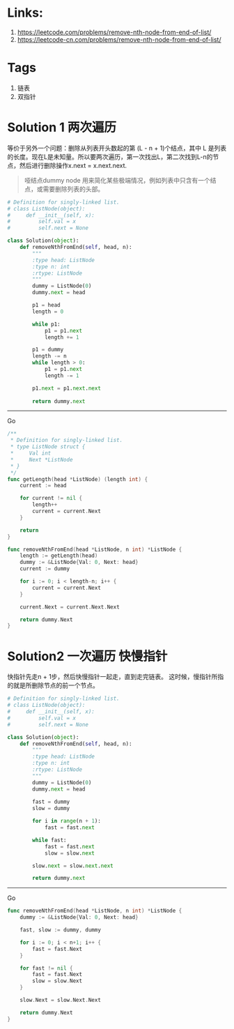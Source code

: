# Links:
1. https://leetcode.com/problems/remove-nth-node-from-end-of-list/
2. https://leetcode-cn.com/problems/remove-nth-node-from-end-of-list/

# Tags
1. 链表
2. 双指针

# Solution 1 两次遍历
等价于另外一个问题：删除从列表开头数起的第 (L - n + 1)个结点，其中 L 是列表的长度。现在L是未知量。所以要两次遍历，第一次找出L，第二次找到L-n的节点，然后进行删除操作x.next = x.next.next.

> 哑结点dummy node 用来简化某些极端情况，例如列表中只含有一个结点，或需要删除列表的头部。

```python
# Definition for singly-linked list.
# class ListNode(object):
#     def __init__(self, x):
#         self.val = x
#         self.next = None

class Solution(object):
    def removeNthFromEnd(self, head, n):
        """
        :type head: ListNode
        :type n: int
        :rtype: ListNode
        """
        dummy = ListNode(0)
        dummy.next = head

        p1 = head
        length = 0

        while p1:
            p1 = p1.next
            length += 1

        p1 = dummy
        length -= n
        while length > 0:
            p1 = p1.next
            length -= 1

        p1.next = p1.next.next
        
        return dummy.next

```
---
Go
```go
/**
 * Definition for singly-linked list.
 * type ListNode struct {
 *     Val int
 *     Next *ListNode
 * }
 */
func getLength(head *ListNode) (length int) {
	current := head

	for current != nil {
		length++
		current = current.Next
	}

	return
}

func removeNthFromEnd(head *ListNode, n int) *ListNode {
	length := getLength(head)
	dummy := &ListNode{Val: 0, Next: head}
	current := dummy

	for i := 0; i < length-n; i++ {
		current = current.Next
	}

	current.Next = current.Next.Next

	return dummy.Next
}
```

# Solution2 一次遍历 快慢指针
快指针先走n + 1步，然后快慢指针一起走，直到走完链表。
这时候，慢指针所指的就是所删除节点的前一个节点。

```python
# Definition for singly-linked list.
# class ListNode(object):
#     def __init__(self, x):
#         self.val = x
#         self.next = None

class Solution(object):
    def removeNthFromEnd(self, head, n):
        """
        :type head: ListNode
        :type n: int
        :rtype: ListNode
        """
        dummy = ListNode(0)
        dummy.next = head
        
        fast = dummy
        slow = dummy

        for i in range(n + 1):
            fast = fast.next

        while fast:
            fast = fast.next
            slow = slow.next

        slow.next = slow.next.next

        return dummy.next
```
---
Go
```go
func removeNthFromEnd(head *ListNode, n int) *ListNode {
	dummy := &ListNode{Val: 0, Next: head}

	fast, slow := dummy, dummy

	for i := 0; i < n+1; i++ {
		fast = fast.Next
	}

	for fast != nil {
		fast = fast.Next
		slow = slow.Next
	}

	slow.Next = slow.Next.Next

	return dummy.Next
}

```